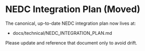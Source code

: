 # NEDC Integration Plan (Moved)

The canonical, up-to-date NEDC integration plan now lives at:

- docs/technical/NEDC_INTEGRATION_PLAN.md

Please update and reference that document only to avoid drift.

